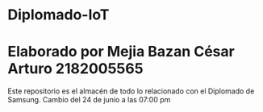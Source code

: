 # Diplomado-IoT
# Elaborado por Mejia Bazan César Arturo 2182005565

Este repositorio es el almacén de todo lo relacionado con el Diplomado de Samsung.
Cambio del 24 de junio a las 07:00 pm
